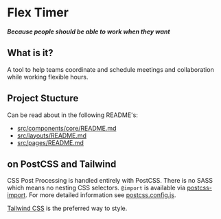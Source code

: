 # Flex Timer

**_Because people should be able to work when they want_**

## What is it?

A tool to help teams coordinate and schedule meetings and collaboration while working flexible hours.

## Project Stucture

Can be read about in the following README's: 

* [src/components/core/README.md](src/components/core/README.md)
* [src/layouts/README.md](src/layouts/README.md)
* [src/pages/README.md](src/pages/README.md)

## on PostCSS and Tailwind

CSS Post Processing is handled entirely with PostCSS. There is no SASS which means no nesting CSS selectors. `@import` is available via [postcss-import](https://github.com/postcss/postcss-import). For more detailed information see [postcss.config.js](./postcssconfig.js).

[Tailwind CSS](https://tailwindcss.com/docs) is the preferred way to style.


